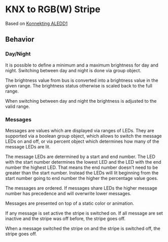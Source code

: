 # KNX to RGB(W) Stripe

Based on [Konnekting ALEDD1](https://github.com/KONNEKTING/ALEDD1)

## Behavior

### Day/Night

It is possible to define a minimum and a maximum brightness for day and night. Switching between day and night is done via group object.

The brightness value from bus is converted into a brightness value in the given range. The brightness status otherwise is scaled back to the full range.

When switching between day and night the brightness is adjusted to the valid range.

### Messages

Messages are values which are displayed via ranges of LEDs. They are supported via a boolean group object, which allows to switch the message LEDs on and off, or via percent object which determines how many of the message LEDs are lit.

The message LEDs are determined by a start and end number. The LED with the start number determines the lowest LED and the LED with the end number the highest LED. That means the end number doesn't need to be greater than the start number. Instead the LEDs will lit beginning from the start number going to end number the higher the percentage value goes.

The messages are ordered. If messages share LEDs the higher message number has precedence and will overwrite lower messages.

Messages are presented on top of a static color or animation.

If any message is set active the stripe is switched on. If all message are set inactive and the stripe was off before, the stripe goes off.

When a message switched the stripe on and the stripe is switched off, the stripe goes off.